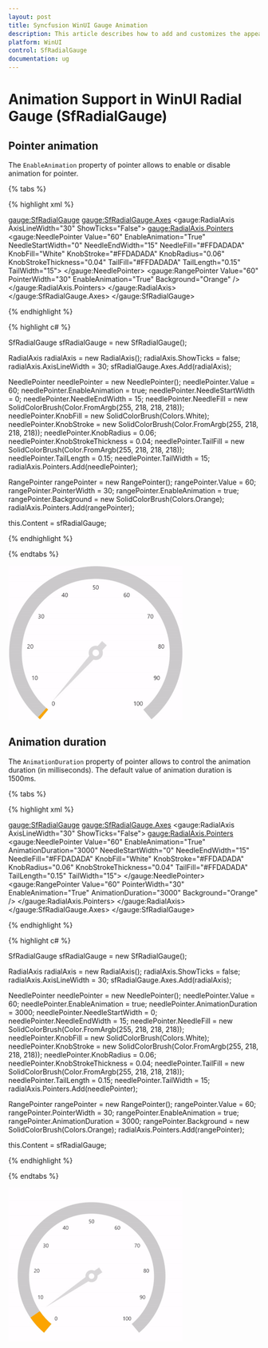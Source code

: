 ```yaml
---
layout: post
title: Syncfusion WinUI Gauge Animation
description: This article describes how to add and customizes the appearence gauge annotation of radial gauge control in WinUI platform
platform: WinUI
control: SfRadialGauge
documentation: ug
---
```


# Animation Support in WinUI Radial Gauge (SfRadialGauge)

## Pointer animation

The `EnableAnimation` property of pointer allows to enable or disable animation for pointer.

{% tabs %}

{% highlight xml %}

<gauge:SfRadialGauge>
    <gauge:SfRadialGauge.Axes>
        <gauge:RadialAxis AxisLineWidth="30"
                          ShowTicks="False">
            <gauge:RadialAxis.Pointers>
                <gauge:NeedlePointer Value="60"
                                     EnableAnimation="True"
                                     NeedleStartWidth="0"
                                     NeedleEndWidth="15"
                                     NeedleFill="#FFDADADA"
                                     KnobFill="White"
                                     KnobStroke="#FFDADADA"
                                     KnobRadius="0.06"
                                     KnobStrokeThickness="0.04"
                                     TailFill="#FFDADADA"
                                     TailLength="0.15"
                                     TailWidth="15">
                </gauge:NeedlePointer>
                <gauge:RangePointer Value="60"
                                    PointerWidth="30"
                                    EnableAnimation="True"
                                    Background="Orange" />
            </gauge:RadialAxis.Pointers>
        </gauge:RadialAxis>
    </gauge:SfRadialGauge.Axes>
</gauge:SfRadialGauge>

{% endhighlight %}

{% highlight c# %}

SfRadialGauge sfRadialGauge = new SfRadialGauge();

RadialAxis radialAxis = new RadialAxis();
radialAxis.ShowTicks = false;
radialAxis.AxisLineWidth = 30;
sfRadialGauge.Axes.Add(radialAxis);

NeedlePointer needlePointer = new NeedlePointer();
needlePointer.Value = 60;
needlePointer.EnableAnimation = true;
needlePointer.NeedleStartWidth = 0;
needlePointer.NeedleEndWidth = 15;
needlePointer.NeedleFill = new SolidColorBrush(Color.FromArgb(255, 218, 218, 218));
needlePointer.KnobFill = new SolidColorBrush(Colors.White);
needlePointer.KnobStroke = new SolidColorBrush(Color.FromArgb(255, 218, 218, 218));
needlePointer.KnobRadius = 0.06;
needlePointer.KnobStrokeThickness = 0.04;
needlePointer.TailFill = new SolidColorBrush(Color.FromArgb(255, 218, 218, 218));
needlePointer.TailLength = 0.15;
needlePointer.TailWidth = 15;
radialAxis.Pointers.Add(needlePointer);

RangePointer rangePointer = new RangePointer();
rangePointer.Value = 60;
rangePointer.PointerWidth = 30;
rangePointer.EnableAnimation = true;
rangePointer.Background = new SolidColorBrush(Colors.Orange);
radialAxis.Pointers.Add(rangePointer);

this.Content = sfRadialGauge;

{% endhighlight %}

{% endtabs %}

![pointer animation](images/animation/animation.gif)

## Animation duration

The `AnimationDuration` property of pointer allows to control the animation duration (in milliseconds). The default value of animation duration is 1500ms.

{% tabs %}

{% highlight xml %}

<gauge:SfRadialGauge>
    <gauge:SfRadialGauge.Axes>
        <gauge:RadialAxis AxisLineWidth="30"
                          ShowTicks="False">
            <gauge:RadialAxis.Pointers>
                <gauge:NeedlePointer Value="60"
                                     EnableAnimation="True"
                                     AnimationDuration="3000"
                                     NeedleStartWidth="0"
                                     NeedleEndWidth="15"
                                     NeedleFill="#FFDADADA"
                                     KnobFill="White"
                                     KnobStroke="#FFDADADA"
                                     KnobRadius="0.06"
                                     KnobStrokeThickness="0.04"
                                     TailFill="#FFDADADA"
                                     TailLength="0.15"
                                     TailWidth="15">
                </gauge:NeedlePointer>
                <gauge:RangePointer Value="60"
                                    PointerWidth="30"
                                    EnableAnimation="True"
                                    AnimationDuration="3000"
                                    Background="Orange" />
            </gauge:RadialAxis.Pointers>
        </gauge:RadialAxis>
    </gauge:SfRadialGauge.Axes>
</gauge:SfRadialGauge>

{% endhighlight %}

{% highlight c# %}

SfRadialGauge sfRadialGauge = new SfRadialGauge();

RadialAxis radialAxis = new RadialAxis();
radialAxis.ShowTicks = false;
radialAxis.AxisLineWidth = 30;
sfRadialGauge.Axes.Add(radialAxis);

NeedlePointer needlePointer = new NeedlePointer();
needlePointer.Value = 60;
needlePointer.EnableAnimation = true;
needlePointer.AnimationDuration = 3000;
needlePointer.NeedleStartWidth = 0;
needlePointer.NeedleEndWidth = 15;
needlePointer.NeedleFill = new SolidColorBrush(Color.FromArgb(255, 218, 218, 218));
needlePointer.KnobFill = new SolidColorBrush(Colors.White);
needlePointer.KnobStroke = new SolidColorBrush(Color.FromArgb(255, 218, 218, 218));
needlePointer.KnobRadius = 0.06;
needlePointer.KnobStrokeThickness = 0.04;
needlePointer.TailFill = new SolidColorBrush(Color.FromArgb(255, 218, 218, 218));
needlePointer.TailLength = 0.15;
needlePointer.TailWidth = 15;
radialAxis.Pointers.Add(needlePointer);

RangePointer rangePointer = new RangePointer();
rangePointer.Value = 60;
rangePointer.PointerWidth = 30;
rangePointer.EnableAnimation = true;
rangePointer.AnimationDuration = 3000;
rangePointer.Background = new SolidColorBrush(Colors.Orange);
radialAxis.Pointers.Add(rangePointer);

this.Content = sfRadialGauge;

{% endhighlight %}

{% endtabs %}

![pointer animation](images/animation/animation_duration.gif)